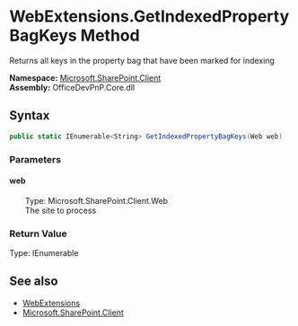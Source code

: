 # WebExtensions.GetIndexedPropertyBagKeys Method  
 Returns all keys in the property bag that have been marked for indexing   

**Namespace:** [Microsoft.SharePoint.Client](Microsoft.SharePoint.Client.md)  
**Assembly:** OfficeDevPnP.Core.dll  
## Syntax
```C#
public static IEnumerable<String> GetIndexedPropertyBagKeys(Web web)
```
### Parameters
#### web  
&emsp;&emsp;Type: Microsoft.SharePoint.Client.Web  
&emsp;&emsp;The site to process  

  

### Return Value
Type: IEnumerable<String>  
  


## See also
- [WebExtensions](Microsoft.SharePoint.Client.WebExtensions.md) 
- [Microsoft.SharePoint.Client](Microsoft.SharePoint.Client.md) 
